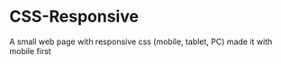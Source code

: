 # CSS-Responsive
A small web page with responsive css (mobile, tablet, PC) made it with mobile first
